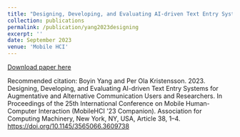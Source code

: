 ```yaml
---
title: "Designing, Developing, and Evaluating AI-driven Text Entry Systems for Augmentative and Alternative Communication Users and Researchers"
collection: publications
permalink: /publication/yang2023designing
excerpt: ''
date: September 2023
venue: 'Mobile HCI'
---
```



[Download paper here](http://boyiny.github.io/files/yang2023designing.pdf)

Recommended citation: Boyin Yang and Per Ola Kristensson. 2023. Designing, Developing, and Evaluating AI-driven Text Entry Systems for Augmentative and Alternative Communication Users and Researchers. In Proceedings of the 25th International Conference on Mobile Human-Computer Interaction (MobileHCI '23 Companion). Association for Computing Machinery, New York, NY, USA, Article 38, 1–4. https://doi.org/10.1145/3565066.3609738
